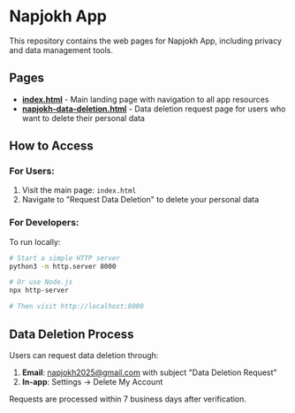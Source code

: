 # Napjokh App

This repository contains the web pages for Napjokh App, including privacy and data management tools.

## Pages

- **[index.html](index.html)** - Main landing page with navigation to all app resources
- **[napjokh-data-deletion.html](napjokh-data-deletion.html)** - Data deletion request page for users who want to delete their personal data

## How to Access

### For Users:
1. Visit the main page: `index.html`
2. Navigate to "Request Data Deletion" to delete your personal data

### For Developers:
To run locally:
```bash
# Start a simple HTTP server
python3 -m http.server 8000

# Or use Node.js
npx http-server

# Then visit http://localhost:8000
```

## Data Deletion Process

Users can request data deletion through:
1. **Email**: napjokh2025@gmail.com with subject "Data Deletion Request"
2. **In-app**: Settings → Delete My Account

Requests are processed within 7 business days after verification.